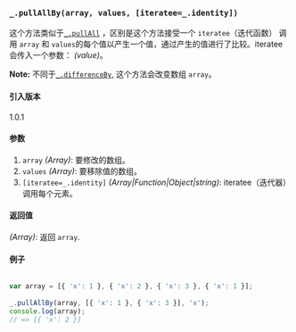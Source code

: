 ### `_.pullAllBy(array, values, [iteratee=_.identity])`[​](#_pullallbyarray-values-iteratee_identity "_pullallbyarray-values-iteratee_identity的直接链接")

这个方法类似于[`_.pullAll`](#pullAll) ，区别是这个方法接受一个 `iteratee`（迭代函数） 调用 `array` 和 `values`的每个值以产生一个值，通过产生的值进行了比较。iteratee 会传入一个参数： _(value)_。  
  
**Note:** 不同于[`_.differenceBy`](#differenceBy), 这个方法会改变数组 `array`。

#### 引入版本

1.0.1

#### 参数

1.  `array` _(Array)_: 要修改的数组。
2.  `values` _(Array)_: 要移除值的数组。
3.  `[iteratee=_.identity]` _(Array|Function|Object|string)_: iteratee（迭代器）调用每个元素。

#### 返回值

_(Array)_: 返回 `array`.

#### 例子

```js

var array = [{ 'x': 1 }, { 'x': 2 }, { 'x': 3 }, { 'x': 1 }];
 
_.pullAllBy(array, [{ 'x': 1 }, { 'x': 3 }], 'x');
console.log(array);
// => [{ 'x': 2 }]

```